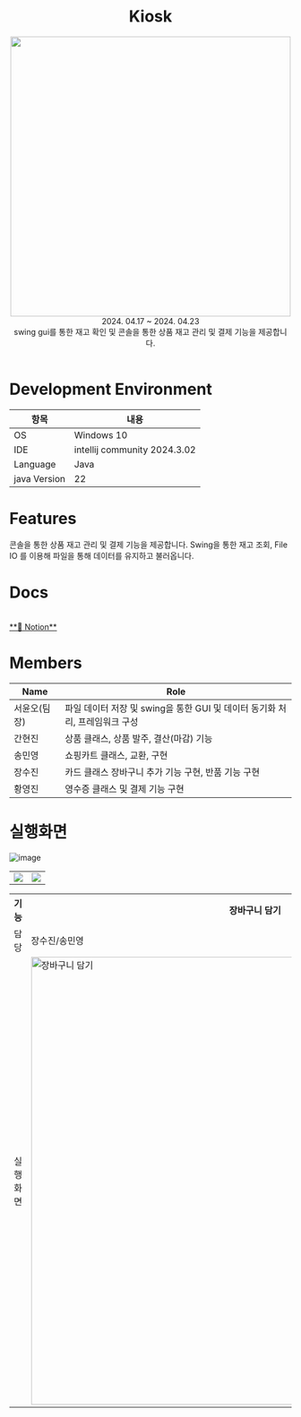 <div align="center">
<h1>Kiosk</h1>
<img src="https://github.com/Moble-MP3Player/Kiosk/assets/54611807/241e845a-d09d-482b-b393-d76ad77d69eb" width=500, height=500>

<br>
 2024. 04.17 ~ 2024. 04.23 <br>
 swing gui를 통한 재고 확인 및 콘솔을 통한 상품 재고 관리 및 결제 기능을 제공합니다.

<br>
<br>
</div>

# **Development Environment**

| 항목 | 내용 |
| --- | --- |
| OS | Windows 10 |
| IDE | intellij community 2024.3.02 |
| Language | Java |
| java Version | 22 |

# **Features**

콘솔을 통한 상품 재고 관리 및 결제 기능을 제공합니다. Swing을 통한 재고 조회, File IO 를 이용해 파일을 통해 데이터를 유지하고 불러옵니다.
# Docs 

<br>
<a href="https://branch-horn-d6b.notion.site/Kiosk-f06cbcfbed9e4e129c3cc880881026d1?pvs=4"> **📒 Notion**
</a> 



# Members

| Name | Role |
| --- | --- |
| 서윤오(팀장) | 파일 데이터 저장 및 swing을 통한 GUI 및 데이터 동기화 처리, 프레임워크 구성 |
| 간현진 | 상품 클래스, 상품 발주, 결산(마감) 기능 |
| 송민영 | 쇼핑카트 클래스, 교환, 구현 |
| 장수진 | 카드 클래스 장바구니 추가 기능 구현, 반품 기능 구현  |
| 황영진 | 영수증 클래스 및 결제 기능 구현 |



# 실행화면

![image](https://github.com/Moble-MP3Player/Kiosk/assets/54611807/0a1d14ae-2362-4310-889b-f2406248a58f)

<table>
<tr>
 <td>
  <img src="https://github.com/Moble-MP3Player/Kiosk/assets/54611807/ecff4205-4590-4c9e-a2ee-88daa16edc96">
 </td>
 <td>
 <img src="https://github.com/Moble-MP3Player/Kiosk/assets/54611807/49ff04dc-3901-41ad-8cb8-6e04338677a2">
 </td>
 </tr>
</table>


<table>
  <tr>
    <th> 기능 </th>
    <th>장바구니 담기</th>
    <th>장바구니 상품 교환</th>
    <th>상품 교환하기</th>
    <th>상품 반품하기</th>
    <th>상품 결제하기</th>
    <th colspan=2>관리자 모드</th>
  </tr>
  <tr algin="center">
    <td> 담당 </td>
    <td>장수진/송민영</td>
    <td>장수진</td>
    <td>송민영</td>
    <td>장수진</td>
    <td>황영진</td>
    <td colspan=2>간현진</td>
  </tr>


  <tr height="500" width="500">
     <td> 실행 화면 </td>
    <td><img src="https://github.com/Moble-MP3Player/Kiosk/assets/54611807/ea7be023-1064-461c-96d9-279805b7767b" alt="장바구니 담기" width=800 ></td>
    <td><img src="https://github.com/Moble-MP3Player/Kiosk/assets/54611807/4900fd6c-412c-48ca-8d97-31505cfb816a" alt="장바구니 상품 교환" width=800 ></td>
    <td><img src="https://github.com/Moble-MP3Player/Kiosk/assets/54611807/c13bfeb5-4955-4c70-ad43-4c08d8f7cb31" alt="상품 교환하기" width=800 ></td>
    <td><img src="https://github.com/Moble-MP3Player/Kiosk/assets/54611807/ececd0b5-a7bf-4b6f-a2ad-fb7d5aadbb7e" alt="상품 반품하기" width=800 ></td>
    <td><img src="https://github.com/Moble-MP3Player/Kiosk/assets/54611807/bbc18cdb-4e08-4391-9c3d-7ad21bcb790e" alt="상품 결제하기" width=500 ></td>
    <td>
      <img src="https://github.com/Moble-MP3Player/Kiosk/assets/54611807/4500628f-8527-4368-ae26-35e9760fb925" alt="관리자 모드 1"  width=500 >
    </td>
   <td>
     <img src="https://github.com/Moble-MP3Player/Kiosk/assets/54611807/3df6c950-3a64-45a8-b029-6e29148a378b" alt="관리자 모드 2"  width=500 >
   </td>
  </tr>
</table>







